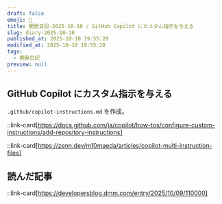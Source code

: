 ```yaml
---
draft: false
emoji: 🐌
title: 開発日記-2025-10-10 / GitHub Copilot にカスタム指示を与える
slug: diary-2025-10-10
published_at: 2025-10-10 19:55:20
modified_at: 2025-10-10 19:55:20
tags:
  - 開発日記
preview: null
---
```


## GitHub Copilot にカスタム指示を与える

`.github/copilot-instructions.md` を作成。

::link-card[https://docs.github.com/ja/copilot/how-tos/configure-custom-instructions/add-repository-instructions]

::link-card[https://zenn.dev/m10maeda/articles/copilot-multi-instruction-files]

## 読んだ記事

::link-card[https://developersblog.dmm.com/entry/2025/10/09/110000]
